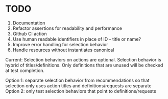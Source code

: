 # TODO

1. Documentation
2. Refactor assertions for readability and performance
3. Github CI action
4. Use human readable identifiers in place of ID - title or name?
5. Improve error handling for selection behavior
6. Handle resources without instantiates canonical

Current: Selection behaviors on actions are optional. Selection behavior is hybrid of titles/definitions. Only definitions that are unused will be checked at test completion.

Option 1: separate selection behavior from recommendations so that selection only uses action titles and definitions/requests are separate
Option 2: only test selection behaviors that point to definitions/requests
